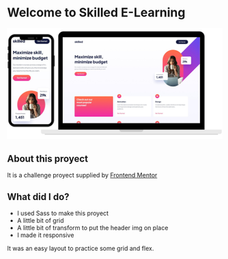 # Welcome to Skilled E-Learning

![Screenshot of the page](./assets/screen.png)

## About this proyect

It is a challenge proyect supplied by <a href="https://www.frontendmentor.io/profile/SantiNakc">Frontend Mentor</a>

## What did I do?

- I used Sass to make this proyect
- A little bit of grid
- A little bit of transform to put the header img on place
- I made it responsive

It was an easy layout to practice some grid and flex.
